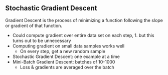 ## Stochastic Gradient Descent

Gradient Descent is the process of minimizing a function following the slope or gradient of that function.

* Could compute gradient over entire data set on each step, 1. but this turns out to be unnecessary
* Computing gradient on small data samples works well
    * On every step, get a new random sample
* Stochastic Gradient Descent: one example at a time
* Mini-Batch Gradient Descent: batches of 10-1000
    * Loss & gradients are averaged over the batch